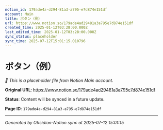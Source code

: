 ```yaml
---
notion_id: 179ade4a-d294-81a3-a795-e7d874e151df
account: Main
title: ボタン（例）
url: https://www.notion.so/179ade4ad29481a3a795e7d874e151df
created_time: 2025-01-12T03:28:00.000Z
last_edited_time: 2025-01-12T03:28:00.000Z
sync_status: placeholder
sync_time: 2025-07-12T15:01:15.010796
---
```


# ボタン（例）

*🔄 This is a placeholder file from Notion Main account.*

**Original URL**: https://www.notion.so/179ade4ad29481a3a795e7d874e151df

**Status**: Content will be synced in a future update.

**Page ID**: `179ade4a-d294-81a3-a795-e7d874e151df`

---

*Generated by Obsidian-Notion sync at 2025-07-12 15:01:15*
